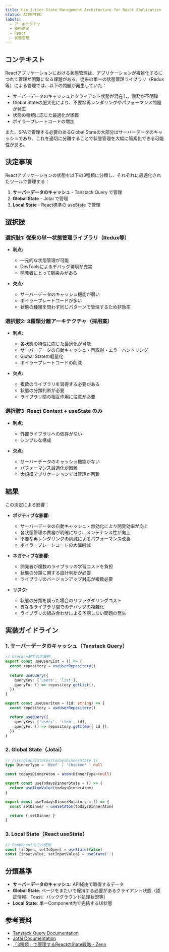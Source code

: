```yaml
---
title: Use 3-tier State Management Architecture for React Application
status: ACCEPTED
labels: 
  - アーキテクチャ
  - 技術選定
  - React
  - 状態管理
---
```


## コンテキスト

Reactアプリケーションにおける状態管理は、アプリケーションが複雑化するにつれて管理が困難になる課題がある。従来の単一の状態管理ライブラリ（Redux等）による管理では、以下の問題が発生していた：

- サーバーデータのキャッシュとクライアント状態が混在し、責務が不明確
- Global Stateの肥大化により、不要な再レンダリングやパフォーマンス問題が発生
- 状態の種類に応じた最適化が困難
- ボイラープレートコードの増加

また、SPAで管理する必要のあるGlobal Stateの大部分はサーバーデータのキャッシュであり、これを適切に分離することで状態管理を大幅に簡素化できる可能性がある。

## 決定事項

Reactアプリケーションの状態を以下の3種類に分類し、それぞれに最適化されたツールで管理する：

1. **サーバーデータのキャッシュ** - Tanstack Query で管理
2. **Global State** - Jotai で管理  
3. **Local State** - React標準の useState で管理

## 選択肢

### 選択肢1: 従来の単一状態管理ライブラリ（Redux等）

- **利点:**
  - 一元的な状態管理が可能
  - DevToolsによるデバッグ環境が充実
  - 開発者にとって馴染みがある

- **欠点:**
  - サーバーデータのキャッシュ機能が弱い
  - ボイラープレートコードが多い
  - 状態の種類を問わず同じパターンで管理するため非効率

### 選択肢2: 3種類分離アーキテクチャ（採用案）

- **利点:**
  - 各状態の特性に応じた最適化が可能
  - サーバーデータの自動キャッシュ・再取得・エラーハンドリング
  - Global Stateの軽量化
  - ボイラープレートコードの削減

- **欠点:**
  - 複数のライブラリを習得する必要がある
  - 状態の分類判断が必要
  - ライブラリ間の相互作用に注意が必要

### 選択肢3: React Context + useState のみ

- **利点:**
  - 外部ライブラリへの依存がない
  - シンプルな構成

- **欠点:**
  - サーバーデータのキャッシュ機能がない
  - パフォーマンス最適化が困難
  - 大規模アプリケーションでは管理が困難

## 結果

この決定による影響：

- **ポジティブな影響:**
  - サーバーデータの自動キャッシュ・無効化により開発効率が向上
  - 各状態管理の責務が明確になり、メンテナンス性が向上
  - 不要な再レンダリングの削減によるパフォーマンス改善
  - ボイラープレートコードの大幅削減

- **ネガティブな影響:**
  - 開発者が複数のライブラリの学習コストを負担
  - 状態の分類に関する設計判断が必要
  - ライブラリのバージョンアップ対応が複数必要

- **リスク:**
  - 状態の分類を誤った場合のリファクタリングコスト
  - 異なるライブラリ間でのデバッグの複雑化
  - ライブラリの組み合わせによる予期しない問題の発生

## 実装ガイドライン

### 1. サーバーデータのキャッシュ（Tanstack Query）

```typescript
// Usecase層での定義例
export const useUserList = () => {
  const repository = useUserRepository()
  
  return useQuery({
    queryKey: ['users', 'list'],
    queryFn: () => repository.getList(),
  })
}

export const useUserItem = (id: string) => {
  const repository = useUserRepository()

  return useQuery({
    queryKey: ['users', 'item', id],
    queryFn: () => repository.getItem({ id }),
  })
}
```

### 2. Global State（Jotai）

```typescript
// /src/globalStates/todaysDinnerState.ts
type DinnerType = 'Beef' | 'Chicken' | null

const todaysDinnerAtom = atom<DinnerType>(null)

export const useTodaysDinnerState = () => {
  return useAtomValue(todaysDinnerAtom)
}

export const useTodaysDinnerMutators = () => {
  const setDinner = useSetAtom(todaysDinnerAtom)

  return { setDinner }
}
```

### 3. Local State（React useState）

```typescript
// Component内での使用
const [isOpen, setIsOpen] = useState(false)
const [inputValue, setInputValue] = useState('')
```

## 分類基準

- **サーバーデータのキャッシュ**: API経由で取得するデータ
- **Global State**: ページをまたいで保持する必要があるクライアント状態（認証情報、Toast、バックグラウンド処理状況等）
- **Local State**: 単一Component内で完結するUI状態

## 参考資料

- [Tanstack Query Documentation](https://tanstack.com/query/latest)
- [Jotai Documentation](https://jotai.org/)
- [「3種類」で管理するReactのState戦略 - Zenn](https://zenn.dev/yoshiko/articles/99f8047555f700)